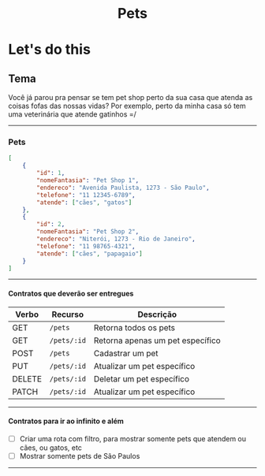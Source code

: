<h1 align="center">
    <br>
    <p align="center">Pets<p>
</h1>

# Let's do this

## Tema

Você já parou pra pensar se tem pet shop perto da sua casa que atenda as coisas fofas das nossas vidas?
Por exemplo, perto da minha casa só tem uma veterinária que atende gatinhos =/

---

### Pets

```json
[
    {
        "id": 1,
        "nomeFantasia": "Pet Shop 1",
        "endereco": "Avenida Paulista, 1273 - São Paulo",
        "telefone": "11 12345-6789",
        "atende": ["cães", "gatos"]
    },
    {
        "id": 2,
        "nomeFantasia": "Pet Shop 2",
        "endereco": "Niterói, 1273 - Rio de Janeiro",
        "telefone": "11 98765-4321",
        "atende": ["cães", "papagaio"] 
    }
]
```

---

#### Contratos que deverão ser entregues

| Verbo        | Recurso      | Descrição                         |
| ------------ | ------------ | --------------------------------- |
| GET          | `/pets`      | Retorna todos os pets             |
| GET          | `/pets/:id`  | Retorna apenas um pet específico  |
| POST         | `/pets`      | Cadastrar um pet                  |
| PUT          | `/pets/:id`  | Atualizar um pet específico       |
| DELETE       | `/pets/:id`  | Deletar um pet específico         |
| PATCH        | `/pets/:id`  | Atualizar um pet específico       |

---

#### Contratos para ir ao infinito e além

- [ ] Criar uma rota com filtro, para mostrar somente pets que atendem ou cães, ou gatos, etc
- [ ] Mostrar somente pets de São Paulos

---
